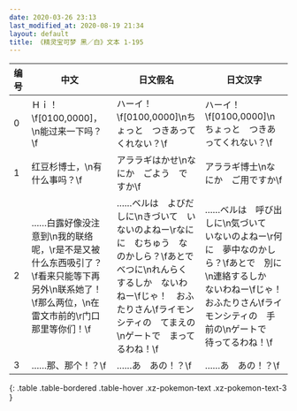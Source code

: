 ```yaml
---
date: 2020-03-26 23:13
last_modified_at: 2020-08-19 21:34
layout: default
title: 《精灵宝可梦 黑／白》文本 1-195
---
```

| 编号 | 中文 | 日文假名 | 日文汉字 |
| ---- | ---- | ---- | --- |
| 0 | Ｈｉ！\f[0100,0000]，\n能过来一下吗？\f | ハーイ！\f[0100,0000]\nちょっと　つきあってくれない？\f | ハーイ！\f[0100,0000]\nちょっと　つきあってくれない？\f |
| 1 | 红豆杉博士，\n有什么事吗？\f | アララギはかせ\nなにか　ごよう　ですか\f | アララギ博士\nなにか　ご用ですか\f |
| 2 | ……白露好像没注意到\n我的联络呢，\r是不是又被什么东西吸引了？\f看来只能等下再另外\n联系她了！\f那么两位，\n在雷文市前的\r门口那里等你们！\f | ……ベルは　よびだしに\nきづいて　いないのよねー\rなにに　むちゅう　なのかしら？\fあとで　べつに\nれんらく　するしか　ないわねー\fじゃ！　おふたりさん\fライモンシティの　てまえの　\nゲートで　まってるわね！\f | ……ベルは　呼び出しに\n気づいて　いないのよねー\r何に　夢中なのかしら？\fあとで　別に\n連絡するしか　ないわねー\fじゃ！　おふたりさん\fライモンシティの　手前の\nゲートで　待ってるわね！\f |
| 3 | ……那、那个！？\f | ……あ　あの！？\f | ……あ　あの！？\f |
{: .table .table-bordered .table-hover .xz-pokemon-text .xz-pokemon-text-3 }
